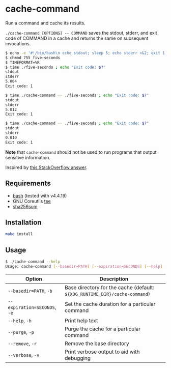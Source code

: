 # cache-command

Run a command and cache its results.

`./cache-command [OPTIONS] -- COMMAND` saves the stdout, stderr, and exit code of COMMAND in a cache and returns the
same on subsequent invocations.

```bash
$ echo -e '#!/bin/bash\n echo stdout; sleep 5; echo stderr >&2; exit 1' > five-seconds
$ chmod 755 five-seconds
$ TIMEFORMAT=%R
$ time ./five-seconds ; echo "Exit code: $?"
stdout
stderr
5.004
Exit code: 1

$ time ./cache-command -- ./five-seconds ; echo "Exit code: $?"
stdout
stderr
5.012
Exit code: 1

$ time ./cache-command -- ./five-seconds ; echo "Exit code: $?"
stdout
stderr
0.010
Exit code: 1
```

**Note** that `cache-command` should not be used to run programs that output sensitive information.

Inspired by [this StackOverflow answer](https://unix.stackexchange.com/a/334568).

## Requirements

- [bash](https://www.gnu.org/software/bash/) (tested with v4.4.19)
- GNU Coreutils [tee](https://en.wikipedia.org/wiki/Tee_(command))
- [sha256sum](https://linux.die.net/man/1/sha256sum)

## Installation

```bash
make install
```
    
## Usage

```bash
$ ./cache-command --help
Usage: cache-command [--basedir=PATH] [--expiration=SECONDS] [--help] [--purge] [--remove] [--verbose] -- COMMAND
```

Option|Description
---|---
`--basedir=PATH`, `-b` | Base directory for the cache (default: `${XDG_RUNTIME_DIR}/cache-command`)
`--expiration=SECONDS`, `-e` | Set the cache duration for a particular command
`--help`, `-h` | Print help text
`--purge`, `-p` | Purge the cache for a particular command
`--remove`, `-r` | Remove the base directory
`--verbose`, `-v` | Print verbose output to aid with debugging
